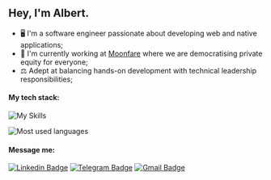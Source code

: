 ## Hey, I'm Albert.
- 🖥️ I'm a software engineer passionate about developing web and native applications;
- 🏢 I'm currently working at [Moonfare](https://github.com/moonfare) where we are democratising private equity for everyone;
- ⚖️ Adept at balancing hands-on development with technical leadership responsibilities;

#### My tech stack:
![My Skills](https://skillicons.dev/icons?i=js,ts,nodejs,react,aws,nestjs,nextjs,python)  

![Most used languages](https://github-readme-stats.vercel.app/api/top-langs/?username=vault-developer&layout=compact&theme=tokyonight)

#### Message me:
[![Linkedin Badge](https://img.shields.io/badge/albert_trott-blue?style=flat-square&logo=linkedin&labelColor=blue)](https://www.linkedin.com/in/albert-trott/ "Connect on LinkedIn")
[![Telegram Badge](https://img.shields.io/badge/vault_developer-gray?style=flat-square&logo=telegram&logoColor=white)](https://t.me/vault_developer)
[![Gmail Badge](https://img.shields.io/badge/trott.alik@gmail.com-c14438?style=flat-square&logo=Gmail&logoColor=white&link=mailto:trott.alik@gmail.com)](mailto:trott.alik@gmail.com)
